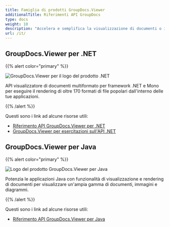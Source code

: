 ```yaml
---
title: Famiglia di prodotti GroupDocs.Viewer
additionalTitle: Riferimenti API GroupDocs
type: docs
weight: 10
description: "Accelera e semplifica la visualizzazione di documenti o immagini in qualsiasi applicazione multipiattaforma con le nostre API GroupDocs.Viewer native per .NET e Java"
url: /it/
---
```


## GroupDocs.Viewer per .NET

{{% alert color="primary" %}} 

![GroupDocs.Viewer per il logo del prodotto .NET](../gdocs_net.png)

API visualizzatore di documenti multiformato per framework .NET e Mono per eseguire il rendering di oltre 170 formati di file popolari dall'interno delle tue applicazioni.

{{% /alert %}} 

Questi sono i link ad alcune risorse utili:

- [Riferimento API GroupDocs.Viewer per .NET](/viewer/it/net/)
- [GroupDocs.Viewer per esercitazioni sull'API .NET](/tutorials/viewer/it/net/)


## GroupDocs.Viewer per Java

{{% alert color="primary" %}}

![Logo del prodotto GroupDocs.Viewer per Java](../gdocs_java.png)

Potenzia le applicazioni Java con funzionalità di visualizzazione e rendering di documenti per visualizzare un'ampia gamma di documenti, immagini e diagrammi.

{{% /alert %}}

Questi sono i link ad alcune risorse utili:

- [Riferimento API GroupDocs.Viewer per Java](/viewer/java/)
